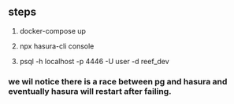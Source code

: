 ## steps
1. docker-compose up

2. npx hasura-cli console

3. psql -h localhost -p 4446  -U user -d reef_dev

### we wil notice there is a race between pg and hasura and eventually hasura will restart after failing.